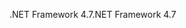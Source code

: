 <span data-ttu-id="5bb5a-101">.NET Framework 4.7</span><span class="sxs-lookup"><span data-stu-id="5bb5a-101">.NET Framework 4.7</span></span>